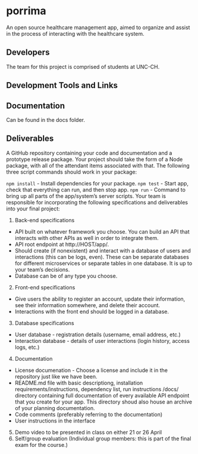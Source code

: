 # porrima

An open source healthcare management app, aimed to organize and assist in the process of interacting with the healthcare system.

## Developers 

The team for this project is comprised of students at UNC-CH.

## Development Tools and Links

## Documentation

Can be found in the docs folder.

## Deliverables

A GitHub repository containing your code and documentation and a prototype release package. Your project should take the form of a Node package, with all of the attendant items associated with that. The following three script commands should work in your package:

`npm install` - Install dependencies for your package.
`npm test` - Start app, check that everything can run, and then stop app.
`npm run` - Command to bring up all parts of the app/system’s server scripts.
Your team is responsible for incorporating the following specifications and deliverables into your final project:

1. Back-end specifications
* API built on whatever framework you choose. You can build an API that interacts with other APIs as well in order to integrate them.
* API root endpoint at http://HOST/app/.
* Should create (if nonexistent) and interact with a database of users and interactions (this can be logs, even). These can be separate databases for different microservices or separate tables in one database. It is up to your team’s decisions.
* Database can be of any type you choose.
2. Front-end specifications
* Give users the ability to register an account, update their information, see their information somewhere, and delete their account.
* Interactions with the front end should be logged in a database.
3. Database specifications
* User database - registration details (username, email address, etc.)
* Interaction database - details of user interactions (login history, access logs, etc.)
4. Documentation
* License documenation - Choose a license and include it in the repository just like we have been.
* README.md file with basic descriptiong, installation requirements/instructions, dependency list, run instructions
/docs/ directory containing full documentation of every available API endpoint that you create for your app. This directory shoud also house an archive of your planning documentation.
* Code comments (preferably referring to the documentation)
* User instructions in the interface
5. Demo video to be presented in class on either 21 or 26 April
6. Self/group evaluation (Individual group members: this is part of the final exam for the course.)
